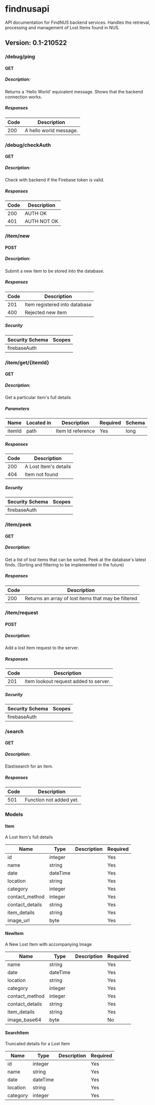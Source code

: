 # findnusapi
API documentation for FindNUS backend services. Handles the retrieval, processing and management of Lost Items found in NUS.

## Version: 0.1-210522

### /debug/ping

#### GET
##### Description:

Returns a 'Hello World' equivalent message. Shows that the backend connection works.


##### Responses

| Code | Description |
| ---- | ----------- |
| 200 | A hello world message. |

### /debug/checkAuth

#### GET
##### Description:

Check with backend if the Firebase token is valid.


##### Responses

| Code | Description |
| ---- | ----------- |
| 200 | AUTH OK |
| 401 | AUTH NOT OK |

### /item/new

#### POST
##### Description:

Submit a new item to be stored into the database.


##### Responses

| Code | Description |
| ---- | ----------- |
| 201 | Item registered into database |
| 400 | Rejected new item |

##### Security

| Security Schema | Scopes |
| --- | --- |
| firebaseAuth | |

### /item/get/{itemId}

#### GET
##### Description:

Get a particular item's full details


##### Parameters

| Name | Located in | Description | Required | Schema |
| ---- | ---------- | ----------- | -------- | ---- |
| itemId | path | Item Id reference | Yes | long |

##### Responses

| Code | Description |
| ---- | ----------- |
| 200 | A Lost Item's details |
| 404 | Item not found |

##### Security

| Security Schema | Scopes |
| --- | --- |
| firebaseAuth | |

### /item/peek

#### GET
##### Description:

Get a list of lost items that can be sorted.
Peek at the database's latest finds.
(Sorting and filtering to be implemented in the future)


##### Responses

| Code | Description |
| ---- | ----------- |
| 200 | Returns an array of lost items that may be filtered |

### /item/request

#### POST
##### Description:

Add a lost item request to the server. 


##### Responses

| Code | Description |
| ---- | ----------- |
| 201 | Item lookout request added to server. |

##### Security

| Security Schema | Scopes |
| --- | --- |
| firebaseAuth | |

### /search

#### GET
##### Description:

Elastisearch for an item.


##### Responses

| Code | Description |
| ---- | ----------- |
| 501 | Function not added yet. |

### Models


#### Item

A Lost Item's full details

| Name | Type | Description | Required |
| ---- | ---- | ----------- | -------- |
| id | integer |  | Yes |
| name | string |  | Yes |
| date | dateTime |  | Yes |
| location | string |  | Yes |
| category | integer |  | Yes |
| contact_method | integer |  | Yes |
| contact_details | string |  | Yes |
| item_details | string |  | Yes |
| image_url | byte |  | Yes |

#### NewItem

A New Lost Item with accompanying Image

| Name | Type | Description | Required |
| ---- | ---- | ----------- | -------- |
| name | string |  | Yes |
| date | dateTime |  | Yes |
| location | string |  | Yes |
| category | integer |  | Yes |
| contact_method | integer |  | Yes |
| contact_details | string |  | Yes |
| item_details | string |  | Yes |
| image_base64 | byte |  | No |

#### SearchItem

Truncated details for a Lost Item

| Name | Type | Description | Required |
| ---- | ---- | ----------- | -------- |
| id | integer |  | Yes |
| name | string |  | Yes |
| date | dateTime |  | Yes |
| location | string |  | Yes |
| category | integer |  | Yes |